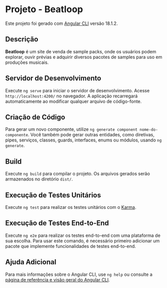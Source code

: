 # Projeto - Beatloop

Este projeto foi gerado com [Angular CLI](https://github.com/angular/angular-cli) versão 18.1.2.

## Descrição

**Beatloop** é um site de venda de sample packs, onde os usuários podem explorar, ouvir prévias e adquirir diversos pacotes de samples para uso em produções musicais.

## Servidor de Desenvolvimento

Execute `ng serve` para iniciar o servidor de desenvolvimento. Acesse `http://localhost:4200/` no navegador. A aplicação recarregará automaticamente ao modificar qualquer arquivo de código-fonte.

## Criação de Código

Para gerar um novo componente, utilize `ng generate component nome-do-componente`. Você também pode gerar outras entidades, como diretivas, pipes, serviços, classes, guards, interfaces, enums ou módulos, usando `ng generate`.

## Build

Execute `ng build` para compilar o projeto. Os arquivos gerados serão armazenados no diretório `dist/`.

## Execução de Testes Unitários

Execute `ng test` para realizar os testes unitários com o [Karma](https://karma-runner.github.io).

## Execução de Testes End-to-End

Execute `ng e2e` para realizar os testes end-to-end com uma plataforma de sua escolha. Para usar este comando, é necessário primeiro adicionar um pacote que implemente funcionalidades de testes end-to-end.

## Ajuda Adicional

Para mais informações sobre o Angular CLI, use `ng help` ou consulte a [página de referência e visão geral do Angular CLI](https://angular.dev/tools/cli).
